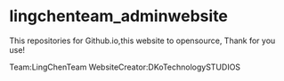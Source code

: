 # lingchenteam_adminwebsite
This repositories for Github.io,this website to opensource, Thank for you use!

Team:LingChenTeam
WebsiteCreator:DKoTechnologySTUDIOS
